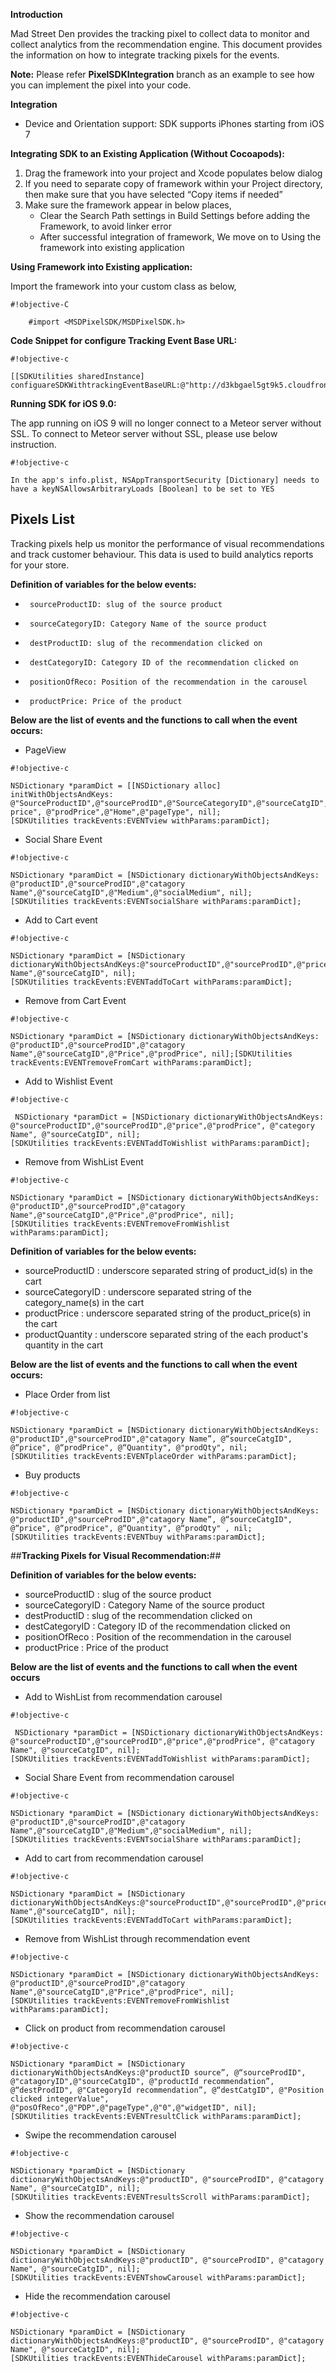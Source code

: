 **Introduction**

Mad Street Den provides the tracking pixel to collect data to monitor and collect analytics from the recommendation engine.
This document provides the information on how to integrate tracking pixels for the events.

**Note:** Please refer **PixelSDKIntegration** branch as an example to see how you can implement the pixel into your code.

**Integration**

* Device and Orientation support: SDK supports iPhones starting from iOS 7

**Integrating SDK to an Existing Application (Without Cocoapods):**

1. Drag the framework into your project and Xcode populates below dialog
2. If you need to separate copy of framework within your Project directory, then make sure that you have selected “Copy items if needed” 
3. Make sure the framework appear in below places,
     * Clear the Search Path settings in Build Settings before adding the Framework, to avoid linker error
     * After successful integration of framework, We move on to Using the framework into existing application  
 
**Using Framework into Existing application:**

   Import the framework into your custom class as below, 

```
#!objective-C

	#import <MSDPixelSDK/MSDPixelSDK.h>

```

**Code Snippet for configure Tracking Event Base URL:**



```
#!objective-c

[[SDKUtilities sharedInstance] configuareSDKWithtrackingEventBaseURL:@"http://d3kbgael5gt9k5.cloudfront.net"];

```

**Running SDK for iOS 9.0:**

The app running on iOS 9 will no longer connect to a Meteor server without SSL. To connect to Meteor server without SSL, please use below instruction.


```
#!objective-c

In the app's info.plist, NSAppTransportSecurity [Dictionary] needs to have a keyNSAllowsArbitraryLoads [Boolean] to be set to YES

```

## **Pixels List** ##

Tracking pixels help us monitor the performance of visual recommendations and track customer behaviour. This data is used to build analytics reports for your store.

**Definition of variables for the below events:**

*      sourceProductID: slug of the source product
*      sourceCategoryID: Category Name of the source product
*      destProductID: slug of the recommendation clicked on
*      destCategoryID: Category ID of the recommendation clicked on
*      positionOfReco: Position of the recommendation in the carousel
*      productPrice: Price of the product

**Below are the list of events and the functions to call when the event occurs:**

* PageView
 

```
#!objective-c

NSDictionary *paramDict = [[NSDictionary alloc] initWithObjectsAndKeys: @"SourceProductID",@"sourceProdID",@"SourceCategoryID",@"sourceCatgID",@"product price", @"prodPrice",@"Home",@"pageType", nil];
[SDKUtilities trackEvents:EVENTview withParams:paramDict];
```


* Social Share Event
       

```
#!objective-c

NSDictionary *paramDict = [NSDictionary dictionaryWithObjectsAndKeys: @"productID",@"sourceProdID",@"catagory Name",@"sourceCatgID",@"Medium",@"socialMedium", nil];	
[SDKUtilities trackEvents:EVENTsocialShare withParams:paramDict];

```


* Add to Cart event
       

```
#!objective-c

NSDictionary *paramDict = [NSDictionary dictionaryWithObjectsAndKeys:@"sourceProductID",@"sourceProdID",@"price",@"prodPrice",@"category Name",@"sourceCatgID", nil];
[SDKUtilities trackEvents:EVENTaddToCart withParams:paramDict];

```
* Remove from Cart Event


```
#!objective-c

NSDictionary *paramDict = [NSDictionary dictionaryWithObjectsAndKeys: @"productID",@"sourceProdID",@"catagory Name",@"sourceCatgID",@"Price",@"prodPrice", nil];[SDKUtilities trackEvents:EVENTremoveFromCart withParams:paramDict]; 

```


* Add to Wishlist Event
     

```
#!objective-c

 NSDictionary *paramDict = [NSDictionary dictionaryWithObjectsAndKeys: @"sourceProductID",@"sourceProdID",@"price",@"prodPrice", @"category Name", @"sourceCatgID", nil];
[SDKUtilities trackEvents:EVENTaddToWishlist withParams:paramDict];

```


* Remove from WishList Event
       

```
#!objective-c

NSDictionary *paramDict = [NSDictionary dictionaryWithObjectsAndKeys: @"productID",@"sourceProdID",@"catagory Name",@"sourceCatgID",@"Price",@"prodPrice", nil];
[SDKUtilities trackEvents:EVENTremoveFromWishlist withParams:paramDict];

```
 

**Definition of variables for the below events:**

* sourceProductID : underscore separated string of product_id(s) in the cart
* sourceCategoryID : underscore separated string of the category_name(s) in the cart
* productPrice : underscore separated string of the product_price(s) in the cart
* productQuantity : underscore separated string of the each product's quantity in the cart



**Below are the list of events and the functions to call when the event occurs:**

* Place Order from list

```
#!objective-c

NSDictionary *paramDict = [NSDictionary dictionaryWithObjectsAndKeys: @"productID",@"sourceProdID",@"catagory Name”, @“sourceCatgID", @“price", @“prodPrice", @“Quantity", @"prodQty", nil;
[SDKUtilities trackEvents:EVENTplaceOrder withParams:paramDict];

```

* Buy products
        

```
#!objective-c

NSDictionary *paramDict = [NSDictionary dictionaryWithObjectsAndKeys: @"productID",@"sourceProdID",@"catagory Name”, @“sourceCatgID", @“price", @“prodPrice", @“Quantity", @“prodQty" , nil;
[SDKUtilities trackEvents:EVENTbuy withParams:paramDict];

```

##**Tracking Pixels for Visual Recommendation:**##

**Definition of variables for the below events:**

* sourceProductID : slug of the source product
* sourceCategoryID : Category Name of the source product
* destProductID : slug of the recommendation clicked on
* destCategoryID : Category ID of the recommendation clicked on
* positionOfReco : Position of the recommendation in the carousel
* productPrice : Price of the product


**Below are the list of events and the functions to call when the event occurs**

* Add to WishList from recommendation carousel

       

```
#!objective-c

 NSDictionary *paramDict = [NSDictionary dictionaryWithObjectsAndKeys: @"sourceProductID",@"sourceProdID",@"price",@"prodPrice", @"catagory Name", @"sourceCatgID", nil];
[SDKUtilities trackEvents:EVENTaddToWishlist withParams:paramDict];

```


* Social Share Event from recommendation carousel

       

```
#!objective-c

NSDictionary *paramDict = [NSDictionary dictionaryWithObjectsAndKeys: @"productID",@"sourceProdID",@"catagory Name",@"sourceCatgID",@"Medium",@"socialMedium", nil];	
[SDKUtilities trackEvents:EVENTsocialShare withParams:paramDict];

```

* Add to cart from recommendation carousel



```
#!objective-c

NSDictionary *paramDict = [NSDictionary dictionaryWithObjectsAndKeys:@"sourceProductID",@"sourceProdID",@"price",@"prodPrice",@"catagory Name",@"sourceCatgID", nil];
[SDKUtilities trackEvents:EVENTaddToCart withParams:paramDict];

```


* Remove from WishList through recommendation event

       

```
#!objective-c

NSDictionary *paramDict = [NSDictionary dictionaryWithObjectsAndKeys: @"productID",@"sourceProdID",@"catagory Name",@"sourceCatgID",@"Price",@"prodPrice", nil];
[SDKUtilities trackEvents:EVENTremoveFromWishlist withParams:paramDict];

```
 

* Click on product from recommendation carousel

        

```
#!objective-c

NSDictionary *paramDict = [NSDictionary dictionaryWithObjectsAndKeys:@"productID source”, @“sourceProdID", @"catagoryID",@"sourceCatgID", @"productId recommendation”, @“destProdID", @"CategoryId recommendation”, @“destCatgID", @"Position clicked integerValue", @"posOfReco",@"PDP",@"pageType",@"0",@"widgetID", nil];
[SDKUtilities trackEvents:EVENTresultClick withParams:paramDict];

```




* Swipe the recommendation carousel

       

```
#!objective-c

NSDictionary *paramDict = [NSDictionary dictionaryWithObjectsAndKeys:@"productID", @"sourceProdID", @"catagory Name", @"sourceCatgID", nil];
[SDKUtilities trackEvents:EVENTresultsScroll withParams:paramDict]; 

```


* Show the recommendation carousel



```
#!objective-c

NSDictionary *paramDict = [NSDictionary dictionaryWithObjectsAndKeys:@"productID", @"sourceProdID", @"catagory Name", @"sourceCatgID", nil];
[SDKUtilities trackEvents:EVENTshowCarousel withParams:paramDict]; 

```


* Hide the recommendation carousel

        

```
#!objective-c

NSDictionary *paramDict = [NSDictionary dictionaryWithObjectsAndKeys:@"productID", @"sourceProdID", @"catagory Name", @"sourceCatgID", nil];
[SDKUtilities trackEvents:EVENThideCarousel withParams:paramDict]; 

```